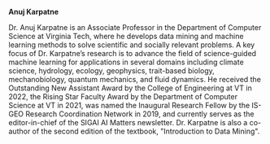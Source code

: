 **Anuj Karpatne**

Dr. Anuj Karpatne is an Associate Professor in the Department of Computer Science at Virginia Tech, where he develops data mining and machine learning methods to solve scientific and socially relevant problems. A key focus of Dr. Karpatne’s research is to advance the field of science-guided machine learning for applications in several domains including climate science, hydrology, ecology, geophysics, trait-based biology, mechanobiology, quantum mechanics, and fluid dynamics. He received the Outstanding New Assistant Award by the College of Engineering at VT in 2022, the Rising Star Faculty Award by the Department of Computer Science at VT in 2021, was named the Inaugural Research Fellow by the IS-GEO Research Coordination Network in 2019, and currently serves as the editor-in-chief of the SIGAI AI Matters newsletter. Dr. Karpatne is also a co-author of the second edition of the textbook, "Introduction to Data Mining".
